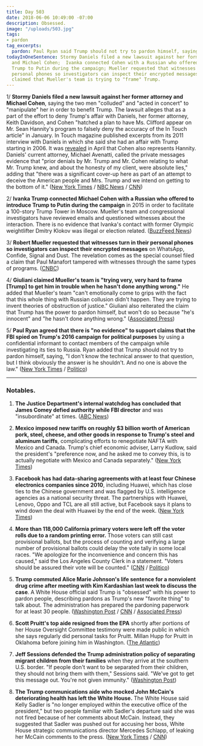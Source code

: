 ```yaml
---
title: Day 503
date: 2018-06-06 10:49:00 -07:00
description: Obsessed.
image: "/uploads/503.jpg"
tags:
- pardon
tag_excerpts:
  pardon: Paul Ryan said Trump should not try to pardon himself, saying, "I don't know the technical answer to that question, but I think obviously the answer is he shouldn't. And no one is above the law."
todayInOneSentence: Stormy Daniels filed a new lawsuit against her former attorney
  and Michael Cohen;  Ivanka connected Cohen with a Russian who offered to introduce
  Trump to Putin during the campaign; Mueller requested that witnesses turn in their
  personal phones so investigators can inspect their encrypted messages; and Giuliani
  claimed that Mueller's team is trying to "frame" Trump.
---
```


1/ **Stormy Daniels filed a new lawsuit against her former attorney and Michael Cohen**, saying the two men "colluded" and "acted in concert" to "manipulate" her in order to benefit Trump. The lawsuit alleges that as a part of the effort to deny Trump's affair with Daniels, her former attorney, Keith Davidson, and Cohen "hatched a plan to have Ms. Clifford appear on Mr. Sean Hannity's program to falsely deny the accuracy of the In Touch article" in January. In Touch magazine published excerpts from its 2011 interview with Daniels in which she said she had an affair with Trump starting in 2006. It was [revealed](https://whatthefuckjusthappenedtoday.com/2018/04/16/day-452/#5-michael-cohen-also-represents-sean) in April that Cohen also represents Hannity. Daniels' current attorney, Michael Avenatti, called the private messages evidence that "prior denials by Mr. Trump and Mr. Cohen relating to what Mr. Trump knew, and about the honesty of my client, were absolute lies," adding that "there was a significant cover-up here as part of an attempt to deceive the American people and Mrs. Trump and we intend on getting to the bottom of it." ([New York Times](https://www.nytimes.com/2018/06/06/us/politics/stormy-daniels-lawsuit.html) / [NBC News](https://www.nbcnews.com/news/us-news/stormy-daniels-suit-my-old-lawyer-was-puppet-trump-cohen-n880476) / [CNN](https://www.cnn.com/2018/06/06/politics/stormy-daniels-new-lawsuit/index.html))

2/ **Ivanka Trump connected Michael Cohen with a Russian who offered to introduce Trump to Putin during the campaign** in 2015 in order to facilitate a 100-story Trump Tower in Moscow. Mueller's team and congressional investigators have reviewed emails and questioned witnesses about the interaction. There is no evidence that Ivanka's contact with former Olympic weightlifter Dmitry Klokov was illegal or election related. ([BuzzFeed News](https://www.buzzfeed.com/anthonycormier/ivanka-trump-putin-moscow-meeting-michael-cohen-tower))

3/ **Robert Mueller requested that witnesses turn in their personal phones so investigators can inspect their encrypted messages** on WhatsApp, Confide, Signal and Dust. The revelation comes as the special counsel filed a claim that Paul Manafort tampered with witnesses through the same types of programs. ([CNBC](https://www.cnbc.com/2018/06/06/mueller-team-zeroes-in-on-encrypted-apps-as-witness-turn-in-phones.html))

4/ **Giuliani claimed Mueller's team is "trying very, very hard to frame \[Trump\] to get him in trouble when he hasn't done anything wrong."** He added that Mueller's team "can't emotionally come to grips with the fact that this whole thing with Russian collusion didn't happen. They are trying to invent theories of obstruction of justice." Giuliani also reiterated the claim that Trump has the power to pardon himself, but won't do so because "he's innocent" and "he hasn't done anything wrong." ([Associated Press](https://apnews.com/13219b17364444fd9509ef6499ac093f))

5/ **Paul Ryan agreed that there is "no evidence" to support claims that the FBI spied on Trump's 2016 campaign for political purposes** by using a confidential informant to contact members of the campaign while investigating its ties to Russia. Ryan added that Trump should not try to pardon himself, saying, "I don't know the technical answer to that question, but I think obviously the answer is he shouldn't. And no one is above the law." ([New York Times](https://www.nytimes.com/2018/06/06/us/politics/ryan-trump-spygate-spy.html) / [Politico](https://www.politico.com/story/2018/06/06/ryan-backs-gowdy-on-fbis-use-of-informant-to-contact-trump-associates-628693))

---

### Notables.

1. **The Justice Department's internal watchdog has concluded that James Comey defied authority while FBI director** and was  "insubordinate" at times. ([ABC News](https://abcnews.go.com/Politics/doj-watchdog-finds-comey-defied-authority-fbi-director/story?id=55670834))

2. **Mexico imposed new tariffs on roughly $3 billion worth of American pork, steel, cheese, and other goods in response to Trump's steel and aluminum tariffs**, complicating efforts to renegotiate NAFTA with Mexico and Canada. Trump's chief economic adviser, Larry Kudlow, said the president's "preference now, and he asked me to convey this, is to actually negotiate with Mexico and Canada separately." ([New York Times](https://www.nytimes.com/2018/06/05/us/politics/trump-trade-canada-mexico-nafta.html))

3. **Facebook has had data-sharing agreements with at least four Chinese electronics companies since 2010**, including Huawei, which has close ties to the Chinese government and was flagged by U.S. intelligence agencies as a national security threat. The partnerships with Huawei, Lenovo, Oppo and TCL are all still active, but Facebook says it plans to wind down the deal with Huawei by the end of the week. ([New York Times](https://www.nytimes.com/2018/06/05/technology/facebook-device-partnerships-china.html))

4. **More than 118,000 California primary voters were left off the voter rolls due to a random printing error.** Those voters can still cast provisional ballots, but the process of counting and verifying a large number of provisional ballots could delay the vote tally in some local races. "We apologize for the inconvenience and concern this has caused," said the Los Angeles County Clerk in a statement. "Voters should be assured their vote will be counted." ([CNN](https://www.cnn.com/2018/06/05/politics/california-primary-los-angeles-voting-error/index.html) / [Politico](https://www.politico.com/story/2018/06/05/los-angeles-voters-error-627994))

5. **Trump commuted Alice Marie Johnson's life sentence for a nonviolent drug crime after meeting with Kim Kardashian last week to discuss the case**. A White House official said Trump is "obsessed" with his power to pardon people, describing pardons as Trump's new "favorite thing" to talk about. The administration has prepared the pardoning paperwork for at least 30 people. ([Washington Post](https://www.washingtonpost.com/politics/trump-fixates-on-pardons-could-soon-give-reprieve-to-63-year-old-woman-after-meeting-with-kim-kardashian/2018/06/05/37ac6cb6-683d-11e8-bbc5-dc9f3634fa0a_story.html?utm_term=.4a4155ca78d0) / [CNN](https://www.cnn.com/2018/06/06/politics/donald-trump-pardons/index.html) / [Associated Press](https://apnews.com/fd7cc2166d0840a785ff38cef28a2df0))

6. **Scott Pruitt's top aide resigned from the EPA** shortly after portions of her House Oversight Committee testimony were made public in which she says regularly did personal tasks for Pruitt. Millan Hupp for Pruitt in Oklahoma before joining him in Washington. ([The Atlantic](https://www.theatlantic.com/politics/archive/2018/06/top-aide-to-epa-administrator-scott-pruitt-resigns/561974/))

7. **Jeff Sessions defended the Trump administration policy of separating migrant children from their families** when they arrive at the southern U.S. border. "If people don't want to be separated from their children, they should not bring them with them," Sessions said. "We've got to get this message out. You're not given immunity." ([Washington Post](https://www.washingtonpost.com/news/post-politics/wp/2018/06/05/sessions-defends-separating-immigrant-parents-and-children-weve-got-to-get-this-message-out/?utm_term=.f3239c3e0a65))

8. **The Trump communications aide who mocked John McCain's deteriorating health has left the White House.** The White House said Kelly Sadler is "no longer employed within the executive office of the president," but two people familiar with Sadler's departure said she was not fired because of her comments about McCain. Instead, they suggested that Sadler was pushed out for accusing her boss, White House strategic communications director Mercedes Schlapp, of leaking her McCain comments to the press. ([New York Times](https://www.nytimes.com/2018/06/05/us/politics/kelly-sadler-mccain-white-house.html) / [CNN](https://www.cnn.com/2018/06/05/politics/kelly-sadler-white-house/index.html))
